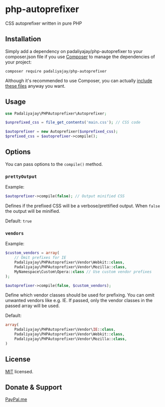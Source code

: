 # php-autoprefixer
CSS autoprefixer written in pure PHP

## Installation
Simply add a dependency on padaliyajay/php-autoprefixer to your composer.json file if you use [Composer](https://getcomposer.org/) to manage the dependencies of your project:
```
composer require padaliyajay/php-autoprefixer
```
Although it's recommended to use Composer, you can actually [include these files](https://github.com/padaliyajay/php-autoprefixer/wiki/Installation) anyway you want.

## Usage
```php
use Padaliyajay\PHPAutoprefixer\Autoprefixer;

$unprefixed_css = file_get_contents('main.css'); // CSS code

$autoprefixer = new Autoprefixer($unprefixed_css);
$prefixed_css = $autoprefixer->compile();
```

## Options

You can pass options to the `compile()` method.

### `prettyOutput`

Example:
```php
$autoprefixer->compile(false); // Output minified CSS
```
Defines if the prefixed CSS will be a verbose/prettified output. When `false` the output will be minified.

Default: `true`

### `vendors`

Example:
```php
$custom_vendors = array(
    // Omit prefixes for IE
    Padaliyajay\PHPAutoprefixer\Vendor\Webkit::class,
    Padaliyajay\PHPAutoprefixer\Vendor\Mozilla::class,
    MyNamespace\Custom\Opera::class // Use custom vendor prefixes
);

$autoprefixer->compile(false, $custom_vendors);
```
Define which vendor classes should be used for prefixing. You can omit unwanted vendors like e.g. IE. If passed, only the vendor classes in the passed array will be used.

Default: 
```php
array(
    Padaliyajay\PHPAutoprefixer\Vendor\IE::class,
    Padaliyajay\PHPAutoprefixer\Vendor\Webkit::class,
    Padaliyajay\PHPAutoprefixer\Vendor\Mozilla::class,
)
```

## License

[MIT](http://opensource.org/licenses/MIT) licensed.


## Donate & Support
[PayPal.me](https://www.paypal.me/padaliyajay/)
